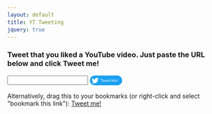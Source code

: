 ```yaml
---
layout: default
title: YT Tweeting
jquery: true
---
```

<script src="generate-tweet.js"></script>

### Tweet that you liked a YouTube video. Just paste the URL below and click Tweet me!

<div markdown="0">
<input id="yt-url-textbox" />
<a href="javascript:open_tweet_dialog(document.getElementById('yt-url-textbox').value,'AIzaSyCWi1MRJNSoxmu4XsUFwJDBj01ND_vP76U')" markdown="0"><img src="tweetme-button.png" style="width:75px;height:25px;vertical-align:middle;" /></a>
</div>

Alternatively, drag this to your bookmarks (or right-click and select "bookmark this link"): <a href="javascript:(function(){window.open('https://nathaniel.fitzenrider.com/like-tweet-generator/?vidurl='+encodeURIComponent(document.URL))})();">Tweet me!</a>

<script>
let params = URLSearchParams(window.location.search);
let vidurl = params.get('vidurl');
if (typeof decodeURIComponent(vidurl) === 'string' || decodeURIComponent(vidurl) instanceof String)
    open_tweet_dialog(decodeURIComponent(params.vidurl), 'AIzaSyCWi1MRJNSoxmu4XsUFwJDBj01ND_vP76U', false);
</script>
